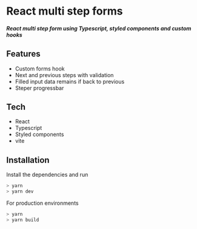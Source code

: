 # React multi step forms
##### React multi step form using Typescript, styled components and custom hooks

## Features
- Custom forms hook
- Next and previous steps with validation
- Filled input data remains if back to previous 
- Steper progressbar

## Tech
- React
- Typescript
- Styled components
- vite

## Installation
Install the dependencies and run

```sh
> yarn
> yarn dev
```

For production environments

```sh
> yarn
> yarn build
```

